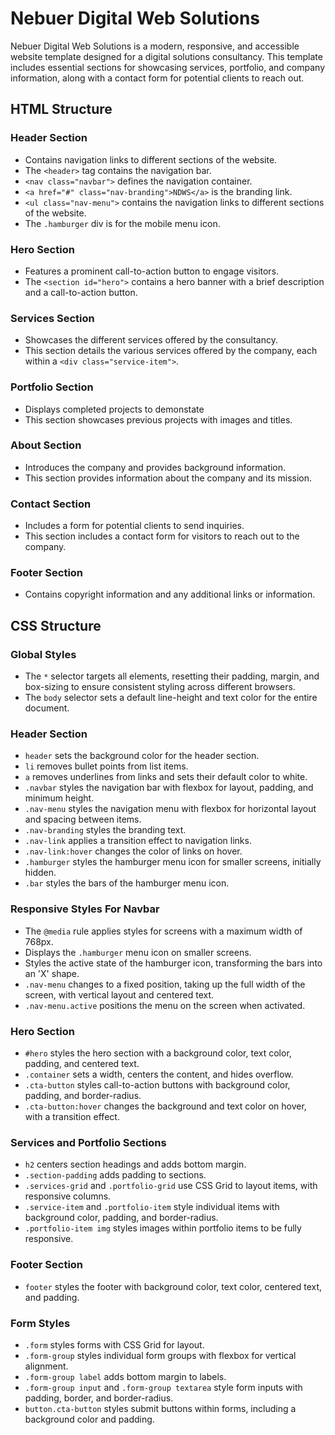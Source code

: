 # Nebuer Digital Web Solutions

Nebuer Digital Web Solutions is a modern, responsive, and accessible website template designed for a digital solutions consultancy. This template includes essential sections for showcasing services, portfolio, and company information, along with a contact form for potential clients to reach out.

## HTML Structure

### Header Section
- Contains navigation links to different sections of the website.
- The ```<header>``` tag contains the navigation bar.
- ```<nav class="navbar">``` defines the navigation container.
- ```<a href="#" class="nav-branding">NDWS</a>``` is the branding link.
- ```<ul class="nav-menu">``` contains the navigation links to different sections of the website.
- The ```.hamburger``` div is for the mobile menu icon.

### Hero Section
- Features a prominent call-to-action button to engage visitors.
- The ```<section id="hero">``` contains a hero banner with a brief description and a call-to-action button.

### Services Section
- Showcases the different services offered by the consultancy.
- This section details the various services offered by the company, each within a ```<div class="service-item">```.

### Portfolio Section
- Displays completed projects to demonstate
- This section showcases previous projects with images and titles.

### About Section
- Introduces the company and provides background information.
- This section provides information about the company and its mission.

### Contact Section
- Includes a form for potential clients to send inquiries.
- This section includes a contact form for visitors to reach out to the company.

### Footer Section
- Contains copyright information and any additional links or information.

## CSS Structure

### Global Styles
- The ```*``` selector targets all elements, resetting their padding, margin, and box-sizing to ensure consistent styling across different browsers.
- The ```body``` selector sets a default line-height and text color for the entire document.

### Header Section
- ```header``` sets the background color for the header section.
- ```li``` removes bullet points from list items.
- ```a``` removes underlines from links and sets their default color to white.
- ```.navbar``` styles the navigation bar with flexbox for layout, padding, and minimum height.
- ```.nav-menu``` styles the navigation menu with flexbox for horizontal layout and spacing between items.
- ```.nav-branding``` styles the branding text.
- ```.nav-link``` applies a transition effect to navigation links.
- ```.nav-link:hover``` changes the color of links on hover.
- ```.hamburger``` styles the hamburger menu icon for smaller screens, initially hidden.
- ```.bar``` styles the bars of the hamburger menu icon.

### Responsive Styles For Navbar
- The ```@media``` rule applies styles for screens with a maximum width of 768px.
- Displays the ```.hamburger``` menu icon on smaller screens.
- Styles the active state of the hamburger icon, transforming the bars into an 'X' shape.
- ```.nav-menu``` changes to a fixed position, taking up the full width of the screen, with vertical layout and centered text.
- ```.nav-menu.active``` positions the menu on the screen when activated.

### Hero Section
- ```#hero``` styles the hero section with a background color, text color, padding, and centered text.
- ```.container``` sets a width, centers the content, and hides overflow.
- ```.cta-button``` styles call-to-action buttons with background color, padding, and border-radius.
- ```.cta-button:hover``` changes the background and text color on hover, with a transition effect.

### Services and Portfolio Sections
- ```h2``` centers section headings and adds bottom margin.
- ```.section-padding``` adds padding to sections.
- ```.services-grid``` and ```.portfolio-grid``` use CSS Grid to layout items, with responsive columns.
- ```.service-item``` and ```.portfolio-item``` style individual items with background color, padding, and border-radius.
- ```.portfolio-item img``` styles images within portfolio items to be fully responsive.

### Footer Section
- ```footer``` styles the footer with background color, text color, centered text, and padding.

### Form Styles
- ```.form``` styles forms with CSS Grid for layout.
- ```.form-group``` styles individual form groups with flexbox for vertical alignment.
- ```.form-group label``` adds bottom margin to labels.
- ```.form-group input``` and ```.form-group textarea``` style form inputs with padding, border, and border-radius.
- ```button.cta-button``` styles submit buttons within forms, including a background color and padding.